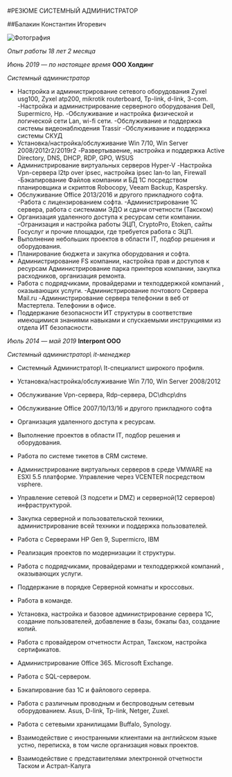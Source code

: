 #РЕЗЮМЕ СИСТЕМНЫЙ АДМИНИСТРАТОР

##Балакин Константин Игоревич

![Фотография](F:\NETOLOGYPython\GItPython\GitPagesHomework\we.JPEG)

*Опыт работы 18 лет 2 месяца*

*Июнь 2019 — по настоящее время*
**ООО Холдинг**

*Системный администратор*

- Настройка и администрирование сетевого оборудования Zyxel usg100, Zyxel atp200, mikrotik routerboard, Tp-link, d-link, 3-com.
-Настройка и администрирование серверного оборудования Dell, Supermicro, Hp.
-Обслуживание и настройка физической и логической сети Lan, wi-fi сети.
-Обслуживание и поддержка системы видеонаблюдения Trassir
-Обслуживание и поддержка системы СКУД
- Установка/настройка/обслуживание Win 7/10, Win Server 2008/2012r2/2019r2
-Развертываение, настройка и поддержка Active Directory, DNS, DHCP, RDP, GPO, WSUS
- Администрирование виртуальных серверов Hyper-V
-Настройка Vpn-сервера l2tp over ipsec, настройка ipsec lan-to lan, Firewall
-Бэкапирование Файлов компании и БД 1С посредством планировщика и скриптов Robocopy, Veeam Backup, Kaspersky.
- Обслуживание Office 2013/2016 и другого прикладного софта.
-Работа с лицензированием софта.
-Администрирование 1С сервера, работа с системами ЭДО и сдачи отчетности (Такском)
- Организация удаленного доступа к ресурсам сети компании.
-Огранизация и настройка работы ЭЦП, CryptoPro, Etoken, сайты Госуслуг и прочие площадки, где требуется работа с ЭЦП.
- Выполнение небольших проектов в области IT, подбор решения и оборудования.
- Планирование бюджета и закупка оборудования и софта.
- Администрирование FS компании, настройка прав и доступов к ресурсам
Администрирование парка принтеров компании, закупка расходников, организация ремонта.
- Работа с подрядчиками, провайдерами и техподдержкой компаний , оказывающих услуги.
-Администрирование почтового Cервера Mail.ru
-Администрирование сервера телефонии в веб от Мастертела. Телефонии в офисе.
- Поддержание безопасности ИТ структуры в соответствие имеющимися знаниями навыками и спускаемыми инструкциями из отдела ИТ безопасности.


*Июль 2014 — май 2019*
**Interpont ООО**

*Системный администратор\ it-менеджер*

- Системный Администратор\ It-специалист широкого профиля.
- Установка/настройка/обслуживание Win 7/10, Win Server 2008/2012
- Обслуживание Vpn-сервера, Rdp-сервера, DC\dhcp\dns
- Обслуживание Office 2007/10/13/16 и другого прикладного софта
- Организация удаленного доступа к ресурсам.
- Выполнение проектов в области IT, подбор решения и оборудования.
- Работа по системе тикетов в CRM системе.
- Администрирование виртуальных серверов в среде VMWARE на ESXI 5.5 платформе. Управление через VCENTER посредством vsphere.
- Управление сетевой (3 подсети и DMZ) и серверной(12 серверов) инфраструктурой.
- Закупка серверной и пользовательской техники, администрирование всей техники и поддержка пользователей.
- Работа с Серверами HP Gen 9, Supermicro, IBM
- Реализация проектов по модернизации it структуры.
- Работа с подрядчиками, провайдерами и техподдержкой компаний , оказывающих услуги.
- Поддержание в порядке Серверной комнаты и кроссовых.
- Работа в команде.
- Установка, настройка и базовое администрирование сервера 1С, создание пользователей, добавление в базы, бэкапы баз, создание копий.
- Работа с провайдером отчетности Астрал, Такском, настройка сертификатов.
- Администрирование Office 365. Microsoft Exchange.

- Работа с SQL-сервером.
- Бэкапирование баз 1С и файлового сервера.
- Работа с различным проводным и беспроводным сетевым оборудованием. Asus, D-link, Tp-link, Netger, Zuxel.
- Работа с сетевыми хранилищами Buffalo, Synology.
- Взаимодействие с иностранными клиентами на английском языке устно, переписка, в том числе организация новых проектов.
- Взаимодействие с представителями электронной отчетности Таском и Астрал-Калуга

